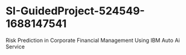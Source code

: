 # SI-GuidedProject-524549-1688147541
Risk Prediction in Corporate Financial Management Using IBM Auto Ai Service
